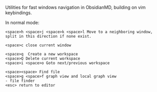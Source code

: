 Utilities for fast windows navigation in ObsidianMD, building on vim keybindings.

In normal mode:

```
<space>h <space>j <space>k <space>l Move to a neighboring window, split in this direction if none exist.
	
<space>c close current window
	
<space>q  Create a new workspace
<space>Q Delete current workspace
<space>i <space>o Goto next/previous workspace

<space><space> Find file
<space>g <space>f graph view and local graph view
- file finder
<esc> return to editor
```
